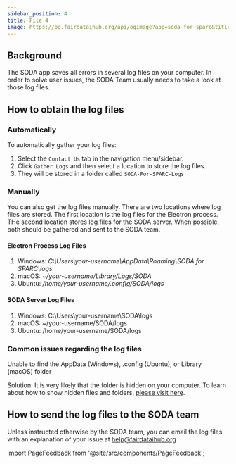 ```yaml
---
sidebar_position: 4
title: File 4
image: https://og.fairdataihub.org/api/ogimage?app=soda-for-sparc&title=Sending%20log%20files%20to%20SODA%20Team&description=Common%20errors%20and%20their%20solutions
---
```


## Background

The SODA app saves all errors in several log files on your computer. In order to solve user issues, the SODA Team usually needs to take a look at those log files.

## How to obtain the log files

### Automatically

To automatically gather your log files:

1. Select the `Contact Us` tab in the navigation menu/sidebar.
2. Click `Gather Logs` and then select a location to store the log files.
3. They will be stored in a folder called `SODA-For-SPARC-Logs`

### Manually

You can also get the log files manually. There are two locations where log files are stored. The first location is the log files for the Electron process. THe second location stores log files for the SODA server. When possible, both should be gathered and sent to the SODA team.

#### Electron Process Log Files

1. Windows: _C:\Users\your-username\AppData\Roaming\SODA for SPARC\logs_
2. macOS: _~/your-username/Library/Logs/SODA_
3. Ubuntu: _/home/your-username/.config/SODA/logs_

#### SODA Server Log Files

1. Windows: C:\Users\your-username\SODA\logs
2. macOS: ~/your-username/SODA/logs
3. Ubuntu: /home/your-username/SODA/logs

### Common issues regarding the log files

Unable to find the AppData (Windows), .config (Ubuntu), or Library (macOS) folder

Solution: It is very likely that the folder is hidden on your computer. To learn about how to show hidden files and folders, [please visit here](https://fairdataihub.org/sodaforsparc/docs/common-errors/Issues-regarding-hidden-files-or-folders).

## How to send the log files to the SODA team

Unless instructed otherwise by the SODA team, you can email the log files with an explanation of your issue at help@fairdataihub.org

import PageFeedback from '@site/src/components/PageFeedback';

<PageFeedback />
